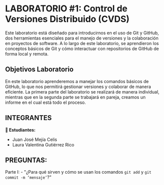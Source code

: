 # LABORATORIO #1: Control de Versiones Distribuido (CVDS)

Este laboratorio está diseñado para introducirnos en el uso de Git y GitHub, dos herramientas esenciales para el manejo de versiones y la colaboración en proyectos de software. A lo largo de este laboratorio, se aprendieron los conceptos básicos de Git y cómo interactuar con repositorios de GitHub de forma local y remota.

## Objetivos Laboratorio

En este laboratorio aprenderemos a manejar los comandos básicos de GitHub, lo que nos permitirá gestionar versiones y colaborar de manera eficiente. La primera parte del laboratorio se realizará de manera individual, mientras que en la segunda parte se trabajará en pareja, creamos un informe en el cual está todo el proceso.

## INTEGRANTES

**👥 Estudiantes:**

- Juan José Mejía Celis
- Laura Valentina Gutiérrez Rico


## PREGUNTAS:
  Parte I:
    - "¿Para qué sirven y cómo se usan los comandos `git add` y `git commit -m ‘mensaje’`?"


